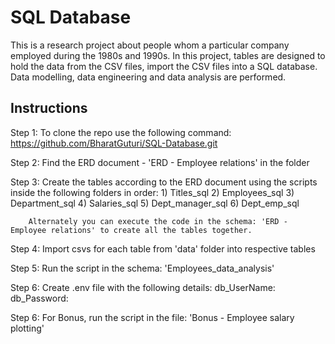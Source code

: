 # SQL Database

This is a research project about people whom a particular company employed during the 1980s and 1990s. In this project, tables are designed to hold the data from the CSV files, import the CSV files into a SQL database. Data modelling, data engineering and data analysis are performed. 

## Instructions
Step 1: To clone the repo use the following command:
  https://github.com/BharatGuturi/SQL-Database.git
  
Step 2: Find the ERD document - 'ERD - Employee relations' in the folder

Step 3: Create the tables according to the ERD document using the scripts inside the following folders in order:
        1)  Titles_sql
        2)  Employees_sql 
        3)  Department_sql
        4)  Salaries_sql
        5)  Dept_manager_sql
        6)  Dept_emp_sql
  
        Alternately you can execute the code in the schema: 'ERD - Employee relations' to create all the tables together.
 
 Step 4: Import csvs for each table from 'data' folder into respective tables
 
 Step 5: Run the script in the schema: 'Employees_data_analysis'
 
 Step 6: Create .env file with the following details:
          db_UserName: <your database username>
          db_Password: <your database password>
 
 Step 6: For Bonus, run the script in the file: 'Bonus - Employee salary plotting'
          
